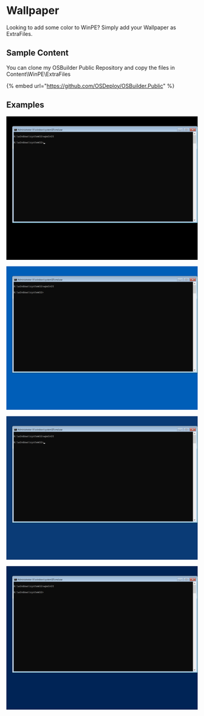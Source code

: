 # Wallpaper

Looking to add some color to WinPE?  Simply add your Wallpaper as ExtraFiles.

## Sample Content

You can clone my OSBuilder Public Repository and copy the files in Content\WinPE\ExtraFiles

{% embed url="https://github.com/OSDeploy/OSBuilder.Public" %}

## Examples

![Default Emptiness](../../../.gitbook/assets/2018-10-16_2-45-14.png)

![Wallpaper Blue](../../../.gitbook/assets/2018-10-17_15-35-56.png)

![Wallpaper Blue Win10](../../../.gitbook/assets/2018-10-17_15-36-03.png)

![Wallpaper Blue PowerShell](../../../.gitbook/assets/2018-10-17_15-40-06.png)

